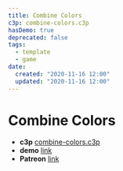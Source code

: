 ```yaml
---
title: Combine Colors
c3p: combine-colors.c3p
hasDemo: true
deprecated: false
tags:
  - template
  - game 
date:
  created: "2020-11-16 12:00"
  updated: "2020-11-16 12:00"
---
```


# Combine Colors

* **c3p** [combine-colors.c3p](source/c3p/combine-colors.c3p)
* **demo** [link](demo)
* **Patreon** [link](https://patreon.com/el3um4s)
